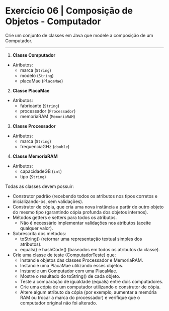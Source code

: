 # Exercício 06 | Composição de Objetos - Computador

Crie um conjunto de classes em Java que modele a composição de um Computador.

---

1. **Classe Computador**
- Atributos:
  - marca (`String`)
  - modelo (`String`)
  - placaMae (`PlacaMae`)
  
2. **Classe PlacaMae**
- Atributos:
   - fabricante (`String`)
   - processador (`Processador`)
   - memoriaRAM (`MemoriaRAM`)
  
3. **Classe Processador**
- Atributos:
   - marca (`String`)
   - frequenciaGHz (`double`)
  
4. **Classe MemoriaRAM**
- Atributos:
   - capacidadeGB (`int`)
   - tipo (`String`)

Todas as classes devem possuir:

- Construtor padrão (recebendo todos os atributos nos tipos corretos e inicializando-os, sem validações).
- Construtor de cópia, que cria uma nova instância a partir de outro objeto do mesmo tipo (garantindo cópia profunda dos objetos internos).
- Métodos getters e setters para todos os atributos.
   - Não é necessário implementar validações nos atributos (aceite qualquer valor).
- Sobrescrita dos métodos:
   - toString() (retornar uma representação textual simples dos atributos).
   - equals() e hashCode() (baseados em todos os atributos da classe).
- Crie uma classe de teste (ComputadorTeste) que:
   - Instancie objetos das classes Processador e MemoriaRAM.
   - Instancie uma PlacaMae utilizando esses objetos.
   - Instancie um Computador com uma PlacaMae.
   - Mostre o resultado do toString() de cada objeto.
   - Teste a comparação de igualdade (equals) entre dois computadores.
   - Crie uma cópia de um computador utilizando o construtor de cópia.
   - Altere algum atributo da cópia (por exemplo, aumentar a memória RAM ou trocar a marca do processador) e verifique que o computador original não foi alterado.